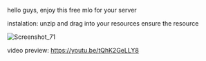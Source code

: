 hello guys, enjoy this free mlo for your server

instalation: unzip and drag into your resources
ensure the resource

![Screenshot_71](https://user-images.githubusercontent.com/79672264/215237344-9db70862-58e3-4685-97dc-8ed1ba21230b.jpg)

video preview: https://youtu.be/tQhK2GeLLY8

